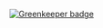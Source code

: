 
[![Greenkeeper badge](https://badges.greenkeeper.io/bongani-m/my-new-project.svg)](https://greenkeeper.io/)
